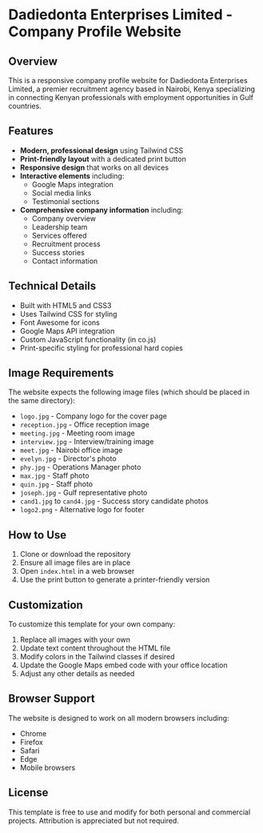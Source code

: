 # Dadiedonta Enterprises Limited - Company Profile Website

## Overview
This is a responsive company profile website for Dadiedonta Enterprises Limited, a premier recruitment agency based in Nairobi, Kenya specializing in connecting Kenyan professionals with employment opportunities in Gulf countries.

## Features
- **Modern, professional design** using Tailwind CSS
- **Print-friendly layout** with a dedicated print button
- **Responsive design** that works on all devices
- **Interactive elements** including:
  - Google Maps integration
  - Social media links
  - Testimonial sections
- **Comprehensive company information** including:
  - Company overview
  - Leadership team
  - Services offered
  - Recruitment process
  - Success stories
  - Contact information

## Technical Details
- Built with HTML5 and CSS3
- Uses Tailwind CSS for styling
- Font Awesome for icons
- Google Maps API integration
- Custom JavaScript functionality (in co.js)
- Print-specific styling for professional hard copies

## Image Requirements
The website expects the following image files (which should be placed in the same directory):
- `logo.jpg` - Company logo for the cover page
- `reception.jpg` - Office reception image
- `meeting.jpg` - Meeting room image
- `interview.jpg` - Interview/training image
- `meet.jpg` - Nairobi office image
- `evelyn.jpg` - Director's photo
- `phy.jpg` - Operations Manager photo
- `max.jpg` - Staff photo
- `quin.jpg` - Staff photo
- `joseph.jpg` - Gulf representative photo
- `cand1.jpg` to `cand4.jpg` - Success story candidate photos
- `logo2.png` - Alternative logo for footer

## How to Use
1. Clone or download the repository
2. Ensure all image files are in place
3. Open `index.html` in a web browser
4. Use the print button to generate a printer-friendly version

## Customization
To customize this template for your own company:
1. Replace all images with your own
2. Update text content throughout the HTML file
3. Modify colors in the Tailwind classes if desired
4. Update the Google Maps embed code with your office location
5. Adjust any other details as needed

## Browser Support
The website is designed to work on all modern browsers including:
- Chrome
- Firefox
- Safari
- Edge
- Mobile browsers

## License
This template is free to use and modify for both personal and commercial projects. Attribution is appreciated but not required.